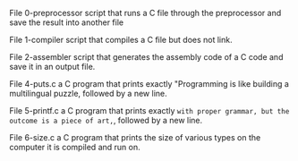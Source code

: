 File 0-preprocessor script that runs a C file through the preprocessor and save the result into another file

File 1-compiler script that compiles a C file but does not link.

File 2-assembler script that generates the assembly code of a C code and save it in an output file.

File 4-puts.c a C program that prints exactly "Programming is like building a multilingual puzzle, followed by a new line.

File 5-printf.c a C program that prints exactly ```with proper grammar, but the outcome is a piece of art,```, followed by a new line.

File 6-size.c a C program that prints the size of various types on the computer it is compiled and run on.
